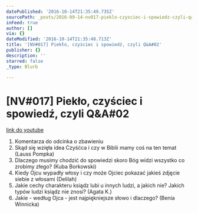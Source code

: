 ```yaml
---
datePublished: '2016-10-14T21:35:49.735Z'
sourcePath: _posts/2016-09-14-nv017-pieklo-czysciec-i-spowiedz-czyli-qanda02.md
inFeed: true
author: []
via: {}
dateModified: '2016-10-14T21:35:48.713Z'
title: '[NV#017] Piekło, czyściec i spowiedź, czyli Q&A#02'
publisher: {}
description: ''
starred: false
_type: Blurb

---
```

# \[NV\#017\] Piekło, czyściec i spowiedź, czyli Q&A\#02
[link do youtube][0]

1. Komentarza do odcinka o zbawieniu
2. Skąd się wzięła idea Czyśćca i czy w Biblii mamy coś na ten temat (Lauss Pompka)
3. Dlaczego musimy chodzić do spowiedzi skoro Bóg widzi wszystko co zrobimy złego? (Kuba Borkowski)
4. Kiedy Ojcu wypadły włosy i czy może Ojciec pokazać jakieś zdjęcie siebie z włosami (Delilah)
5. Jakie cechy charakteru ksiądz lubi u innych ludzi, a jakich nie? Jakich typów ludzi ksiądz nie znosi? (Agata K.)
6. Jakie - według Ojca - jest najpiękniejsze słowo i dlaczego? (Benia Winnicka)

[0]: https://www.youtube.com/watch?v=yYBu-COJ5wM